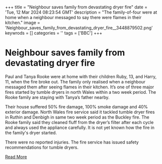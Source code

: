 +++
title = "Neighbour saves family from devastating dryer fire"
date = 'Tue, 12 Mar 2024 08:23:54 GMT'
description = "The family-of-four were at home when a neighbour messaged to say there were flames in their kitchen."
image = 'Neighbour_saves_family_from_devastating_dryer_fire__3448879502.png'
keywrods =  []
categories = ''
tags = ['BBC']
+++

# Neighbour saves family from devastating dryer fire

Paul and Tanya Rooke were at home with their children Ruby, 13, and Harry, 11, when the fire broke out.
The family only realised when a neighbour messaged them after seeing flames in their kitchen.
It’s one of three major fires started by tumble dryers in north Wales within a two week period.
The Rooke family are staying with Tanya’s father nearby.

Their house suffered 50% fire damage, 100% smoke damage and 40% exterior damage.
North Wales fire service said it tackled tumble dryer fires in Ruthin and Denbigh in same two week period as the Buckley fire.
The Rooke family said they cleaned fluff from the dryer’s filter after each cycle and always used the appliance carefully.
It is not yet known how the fire in the family<bb>'s dryer started.

There were no reported injuries.
The fire service has issued safety recommendations for tumble dryers.


[Read More](https://www.bbc.com/news/articles/cz9z3065g3go)
